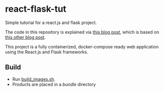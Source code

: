 # react-flask-tut
Simple tutorial for a react.js and flask project.

The code in this repository is explained via [this blog post](https://www.natejschmidt.com/containerizing-a-react-js-flask-web-application/), which is based on [this other blog post](https://blog.miguelgrinberg.com/post/how-to-create-a-react--flask-project).

This project is a fully containerized, docker-compose ready web application using the React.js and Flask frameworks.

## Build
* Run [build_images.sh](build_images.sh).
* Products are placed in a _bundle_ directory
